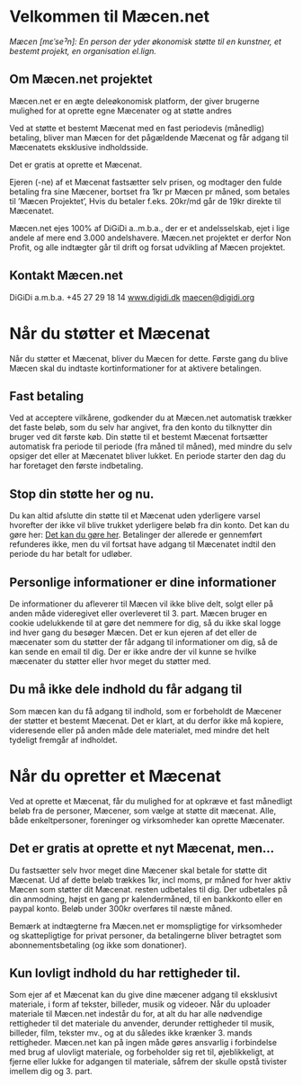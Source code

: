 Velkommen til Mæcen.net
====================

*Mæcen [mεˈseˀn]: En person der yder økonomisk støtte til en kunstner, et bestemt projekt, en organisation el.lign.*

Om Mæcen.net projektet
--------------------

Mæcen.net er en ægte deleøkonomisk platform, der giver brugerne mulighed for at oprette egne Mæcenater og at støtte andres
  
Ved at støtte et bestemt Mæcenat med en fast periodevis (månedlig) betaling, bliver man Mæcen for det pågældende Mæcenat og får adgang til Mæcenatets eksklusive indholdsside.
  
Det er gratis at oprette et Mæcenat.

Ejeren (-ne) af et Mæcenat fastsætter selv prisen, og modtager den fulde betaling fra sine Mæcener, bortset fra 1kr pr Mæcen pr måned, som betales til ’Mæcen Projektet’, 
Hvis du betaler f.eks. 20kr/md går de 19kr direkte til Mæcenatet.

Mæcen.net ejes 100% af  DiGiDi a..m.b.a., der er et andelsselskab, ejet i lige andele af mere end 3.000 andelshavere.
Mæcen.net projektet er derfor Non Profit, og alle indtægter går til drift og forsat udvikling af Mæcen projektet.

Kontakt Mæcen.net
---------------
DiGiDi a.m.b.a.
+45 27 29 18 14
www.digidi.dk
maecen@digidi.org


Når du støtter et Mæcenat
==================================
Når du støtter et Mæcenat, bliver du Mæcen for dette. Første gang du blive Mæcen skal du indtaste kortinformationer for at aktivere betalingen.

Fast betaling
-----------
Ved at acceptere vilkårene, godkender du at Mæcen.net automatisk trækker det faste beløb, som du selv har angivet, fra den konto du tilknytter din bruger ved dit første køb.
Din støtte til et bestemt Mæcenat fortsætter automatisk fra periode til periode (fra måned til måned), med mindre du selv opsiger det eller at Mæcenatet bliver lukket.
En periode starter den dag du har foretaget den første indbetaling.

Stop din støtte her og nu.
----------------------
Du kan altid afslutte din støtte til et Mæcenat uden yderligere varsel hvorefter der ikke vil blive trukket yderligere beløb fra din konto.
Det kan du gøre her: 
[Det kan du gøre her](https://beta.maecen.net/profile "Profil side").
Betalinger der allerede er gennemført refunderes ikke, men du vil fortsat have adgang til Mæcenatet indtil den periode du har betalt for udløber.

Personlige informationer er dine informationer
------------------------------
De informationer du afleverer til Mæcen vil ikke blive delt, solgt eller på anden måde videregivet eller overleveret til 3. part.
Mæcen bruger en cookie udelukkende til at gøre det nemmere for dig, så du ikke skal logge ind hver gang du besøger Mæcen.
Det er kun ejeren af det eller de mæcenater som du støtter der får adgang til informationer om dig, så de kan sende en email til dig. 
Der er ikke andre der vil kunne se hvilke mæcenater du støtter eller hvor meget du støtter med.


Du må ikke dele indhold du får adgang til
---------------------------------------
Som mæcen kan du få adgang til indhold, som er forbeholdt de Mæcener der støtter et bestemt Mæcenat. Det er klart, at du derfor ikke må kopiere, videresende eller på anden måde dele materialet, med mindre det helt tydeligt fremgår af indholdet.


Når du opretter et Mæcenat
======================
Ved at oprette et Mæcenat, får du mulighed for at opkræve et fast månedligt beløb fra de personer, Mæcener, som vælge at støtte dit mæcenat.
Alle, både enkeltpersoner, foreninger og virksomheder kan oprette Mæcenater.


Det er gratis at oprette et nyt Mæcenat, men...
--------------------------------------
Du fastsætter selv hvor meget dine Mæcener skal betale for støtte dit Mæcenat.
Ud af dette beløb trækkes 1kr, incl moms, pr måned for hver aktiv Mæcen som støtter dit Mæcenat. resten udbetales til dig.
Der udbetales på din anmodning, højst en gang pr kalendermåned, til en bankkonto eller en paypal konto.  Beløb under 300kr overføres til næste måned.

Bemærk at indtægterne fra Mæcen.net er momspligtige for virksomheder og skattepligtige for privat personer, da betalingerne bliver betragtet som abonnementsbetaling (og ikke som donationer).

Kun lovligt indhold du har rettigheder til.
-------------------------------------
Som ejer af et Mæcenat kan du give dine mæcener adgang til eksklusivt materiale, i form af tekster, billeder, musik og videoer. Når du uploader materiale til Mæcen.net indestår du for, at alt du har alle nødvendige rettigheder til det materiale du anvender, derunder rettigheder til musik, billeder, film, tekster mv., og at du således ikke krænker 3. mands rettigheder. 
Mæcen.net kan på ingen måde gøres ansvarlig i forbindelse med brug af ulovligt materiale, og forbeholder sig ret til, øjeblikkeligt, at fjerne eller lukke for adgangen til materiale, såfrem der skulle opstå tivister imellem dig og 3. part.

